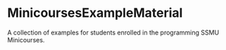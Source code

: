 # MinicoursesExampleMaterial
A collection of examples for students enrolled in the programming SSMU Minicourses.
